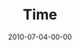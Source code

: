 ---
layout: message
category: message
series: "House Work"
title: "Time"
date: 2010-07-04-00-00
message_id: 627
---